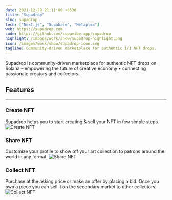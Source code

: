 ```yaml
---
date: 2021-12-29 21:11:00 +0530
title: "Supadrop"
slug: supadrop
tech: ["Next.js", "Supabase", "Metaplex"]
web: https://supadrop.com
code: https://github.com/supavibe-app/supadrop
highlight: /images/work/show/supadrop-highlight.png
icon: /images/work/show/supadrop-icon.svg
tagline: Community-driven marketplace for authentic 1/1 NFT drops.
---
```


Supadrop is community-driven marketplace for authentic NFT drops on Solana – empowering the future of creative economy • connecting passionate creators and collectors.

## Features

---

### Create NFT

Supadrop helps you to start creating & sell your NFT in few simple steps.
![Create NFT](/images/work/show/supadrop-create-nft.webp)

### Share NFT

Customize your profile to show off your art collection to patrons around the world in any format.
![Share NFT](/images/work/show/supadrop-profile.webp)

### Collect NFT

Purchase at the asking price or make an offer by placing a bid. Once you own a piece you can sell it on the secondary market to other collectors.
![Collect NFT](/images/work/show/supadrop-bid-nft.webp)
